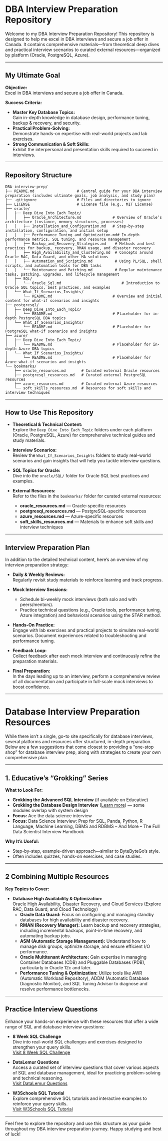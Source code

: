 # DBA Interview Preparation Repository

Welcome to my DBA Interview Preparation Repository! This repository is designed to help me excel in DBA interviews and secure a job offer in Canada. It contains comprehensive materials—from theoretical deep dives and practical interview scenarios to curated external resources—organized by platform (Oracle, PostgreSQL, Azure).

---

## My Ultimate Goal

**Objective:**  
Excel in DBA interviews and secure a job offer in Canada.

**Success Criteria:**
- **Master Key Database Topics:**  
  Gain in-depth knowledge in database design, performance tuning, backup & recovery, and security.
- **Practical Problem-Solving:**  
  Demonstrate hands-on expertise with real-world projects and lab exercises.
- **Strong Communication & Soft Skills:**  
  Exhibit the interpersonal and presentation skills required to succeed in interviews.

---

## Repository Structure

```plaintext
DBA-interview-prep/
├── README.md                   # Central guide for your DBA interview preparation (includes ultimate goals, job analysis, and study plan)
├── .gitignore                  # Files and directories to ignore
├── LICENSE                     # License file (e.g., MIT License)
├── oracle/
│   ├── Deep_Dive_Into_Each_Topic/
│   │   ├── Oracle_Architecture.md              # Overview of Oracle’s architecture (instance, memory structures, processes)
│   │   ├── Installation_and_Configuration.md   # Step-by-step installation, configuration, and initial setup
│   │   ├── Performance_Tuning_and_Optimization.md# In-depth performance metrics, SQL tuning, and resource management
│   │   ├── Backup_and_Recovery_Strategies.md    # Methods and best practices for backup, recovery, RMAN usage, and disaster recovery
│   │   ├── High_Availability_and_Clustering.md  # Concepts around Oracle RAC, Data Guard, and other HA solutions
│   │   ├── Automation_and_Scripting.md          # Using PL/SQL, shell scripts, and automation tools for DBA tasks
│   │   └── Maintenance_and_Patching.md          # Regular maintenance tasks, patching, upgrades, and lifecycle management
│   ├── SQL/
│   │   └── Oracle_Sql.md                           # Introduction to Oracle SQL topics, best practices, and examples
│   └── What_If_Scenarios_Insights/
│       └── README.md                           # Overview and initial content for what-if scenarios and insights
├── postgresql/
│   ├── Deep_Dive_Into_Each_Topic/
│   │   └── README.md                           # Placeholder for in-depth PostgreSQL DBA topics
│   └── What_If_Scenarios_Insights/
│       └── README.md                           # Placeholder for PostgreSQL what-if scenarios and insights
├── azure/
│   ├── Deep_Dive_Into_Each_Topic/
│   │   └── README.md                           # Placeholder for in-depth Azure DBA topics
│   └── What_If_Scenarios_Insights/
│       └── README.md                           # Placeholder for Azure what-if scenarios and insights
└── bookmarks/
    ├── oracle_resources.md       # Curated external Oracle resources
    ├── postgresql_resources.md   # Curated external PostgreSQL resources
    ├── azure_resources.md        # Curated external Azure resources
    └── soft_skills_resources.md  # Resources for soft skills and interview techniques
```

---

## How to Use This Repository

- **Theoretical & Technical Content:**  
  Explore the `Deep_Dive_Into_Each_Topic` folders under each platform (Oracle, PostgreSQL, Azure) for comprehensive technical guides and study materials.

- **Interview Scenarios:**  
  Review the `What_If_Scenarios_Insights` folders to study real-world scenarios and gain insights that will help you tackle interview questions.

- **SQL Topics for Oracle:**  
  Dive into the `oracle/SQL/` folder for Oracle SQL best practices and examples.

- **External Resources:**  
  Refer to the files in the `bookmarks/` folder for curated external resources:
  - **oracle_resources.md** — Oracle-specific resources
  - **postgresql_resources.md** — PostgreSQL-specific resources
  - **azure_resources.md** — Azure-specific resources
  - **soft_skills_resources.md** — Materials to enhance soft skills and interview techniques

---

## Interview Preparation Plan

In addition to the detailed technical content, here’s an overview of my interview preparation strategy:

- **Daily & Weekly Reviews:**  
  Regularly revisit study materials to reinforce learning and track progress.

- **Mock Interview Sessions:**  
  - Schedule bi-weekly mock interviews (both solo and with peers/mentors).
  - Practice technical questions (e.g., Oracle tools, performance tuning, Azure integration) and behavioral scenarios using the STAR method.

- **Hands-On Practice:**  
  Engage with lab exercises and practical projects to simulate real-world scenarios. Document experiences related to troubleshooting and performance tuning.

- **Feedback Loop:**  
  Collect feedback after each mock interview and continuously refine the preparation materials.

- **Final Preparation:**  
  In the days leading up to an interview, perform a comprehensive review of all documentation and participate in full-scale mock interviews to boost confidence.

---
# Database Interview Preparation Resources

While there isn’t a single, go-to site specifically for database interviews, several platforms and resources offer structured, in-depth preparation. Below are a few suggestions that come closest to providing a “one-stop shop” for database interview prep, along with strategies to create your own comprehensive plan.

---

## 1. Educative’s “Grokking” Series

**What to Look For:**

- **Grokking the Advanced SQL Interview** (if available on Educative)
- **Grokking the Database Design Interview** ([Learn more](https://bytebytego.com/courses/system-design-interview/foreword)) — some modules overlap with system design
- **Focus:** Ace the data science interview
- **Focus:** Data Science Interview: Prep for SQL, Panda, Python, R Language, Machine Learning, DBMS and RDBMS – And More – The Full Data Scientist Interview Handbook

**Why It’s Useful:**

- Step-by-step, example-driven approach—similar to ByteByteGo’s style.
- Often includes quizzes, hands-on exercises, and case studies.

---

## 2 Combining Multiple Resources

**Key Topics to Cover:**

- **Database High Availability & Optimization:**  
  Oracle High Availability, Disaster Recovery, and Cloud Services (Explore RAC, Data Guard, and Cloud Technology)
  - **Oracle Data Guard:** Focus on configuring and managing standby databases for high availability and disaster recovery.
  - **RMAN (Recovery Manager):** Learn backup and recovery strategies, including incremental backups, point-in-time recovery, and automating backup jobs.
  - **ASM (Automatic Storage Management):** Understand how to manage disk groups, optimize storage, and ensure efficient I/O performance.
  - **Oracle Multitenant Architecture:** Gain expertise in managing Container Databases (CDB) and Pluggable Databases (PDB), particularly in Oracle 12c and later.
  - **Performance Tuning & Optimization:** Utilize tools like AWR (Automatic Workload Repository), ADDM (Automatic Database Diagnostic Monitor), and SQL Tuning Advisor to diagnose and resolve performance bottlenecks.


---

## Practice Interview Questions

Enhance your hands-on experience with these resources that offer a wide range of SQL and database interview questions:

- **8 Week SQL Challenge**  
  Dive into real-world SQL challenges and exercises designed to strengthen your query skills.  
  [Visit 8 Week SQL Challenge](https://8weeksqlchallenge.com/)

- **DataLemur Questions**  
  Access a curated set of interview questions that cover various aspects of SQL and database management, ideal for practicing problem-solving and technical reasoning.  
  [Visit DataLemur Questions](https://datalemur.com/questions)

- **W3Schools SQL Tutorial**  
  Explore comprehensive SQL tutorials and interactive examples to reinforce your query skills.  
  [Visit W3Schools SQL Tutorial](https://www.w3schools.com/sql/)

  
---

Feel free to explore the repository and use this structure as your guide throughout my DBA interview preparation journey. Happy studying and best of luck!
